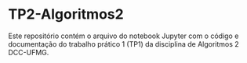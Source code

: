 # TP2-Algoritmos2
Este repositório contém o arquivo do notebook Jupyter com o código e documentação do trabalho prático 1 (TP1) da disciplina de Algoritmos 2 DCC-UFMG.
